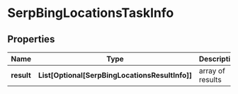 # SerpBingLocationsTaskInfo


## Properties

| Name | Type | Description | Notes |
|------------ | ------------- | ------------- | -------------|
**result** | **List[Optional[SerpBingLocationsResultInfo]]** | array of results |[optional]|